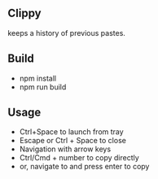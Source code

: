 ## Clippy

keeps a history of previous pastes.

Build
-------
- npm install
- npm run build

Usage
-------
- Ctrl+Space to launch from tray
- Escape or Ctrl + Space to close
- Navigation with arrow keys
- Ctrl/Cmd + number to copy directly
- or, navigate to and press enter to copy
